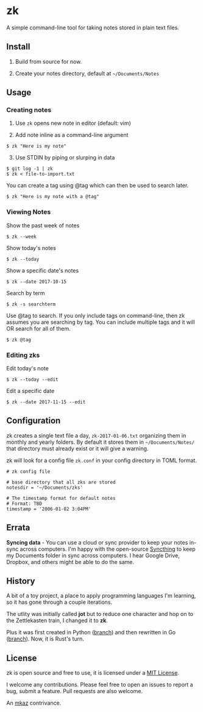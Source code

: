 
# zk

A simple command-line tool for taking notes stored in plain text files.

## Install

1. Build from source for now.

2. Create your notes directory, default at `~/Documents/Notes`

## Usage

### Creating notes

1. Use `zk` opens new note in editor (default: vim)

2. Add note inline as a command-line argument
```
$ zk "Here is my note"
```

3. Use STDIN by piping or slurping in data
```
$ git log -1 | zk
$ zk < file-to-import.txt
```

You can create a tag using @tag which can then be used to search later.
```
$ zk "Here is my note with a @tag"
```

### Viewing Notes

Show the past week of notes
```
$ zk --week
```

Show today's notes
```
$ zk --today
```

Show a specific date's notes
```
$ zk --date 2017-10-15
```

Search by term
```
$ zk -s searchterm
```

Use @tag to search. If you only include tags on command-line, then zk assumes you are searching by tag. You can include multiple tags and it will OR search for all of them.
```
$ zk @tag
```

### Editing zks

Edit today's note
```
$ zk --today --edit
```

Edit a specific date
```
$ zk --date 2017-11-15 --edit
```


## Configuration

zk creates a single text file a day, `zk-2017-01-06.txt` organizing them in monthly and yearly folders. By default it stores them in `~/Documents/Notes/` that directory must already exist or it will give a warning.

zk will look for a config file `zk.conf` in your config directory in TOML format.

```
# zk config file

# base directory that all zks are stored
notesdir = '~/Documents/zks'

# The timestamp format for default notes
# Format: TBD
timestamp = '2006-01-02 3:04PM'
```

## Errata

**Syncing data** - You can use a cloud or sync provider to keep your notes in-sync across computers. I'm happy with the open-source [Syncthing](https://syncthing.net/) to keep my Documents folder in sync across computers. I hear Google Drive, Dropbox, and others might be able to do the same.

## History

A bit of a toy project, a place to apply programming languages I'm learning, so it has gone through a couple iterations.

The utlity was initially called **jot** but to reduce one character and hop on to the Zettlekasten train, I changed it to **zk**.

Plus it was first created in Python ([branch](https://github.com/mkaz/zk/tree/python)) and then rewritten in Go ([branch](https://github.com/mkaz/zk/tree/golang)).  Now, it is Rust's turn.

## License

zk is open source and free to use, it is licensed under a <a rel="license" href="https://opensource.org/licenses/MIT">MIT License</a>.

I welcome any contributions. Please feel free to open an issues to report a bug, submit a feature. Pull requests are also welcome.

An [mkaz](https://mkaz.blog/) contrivance.

